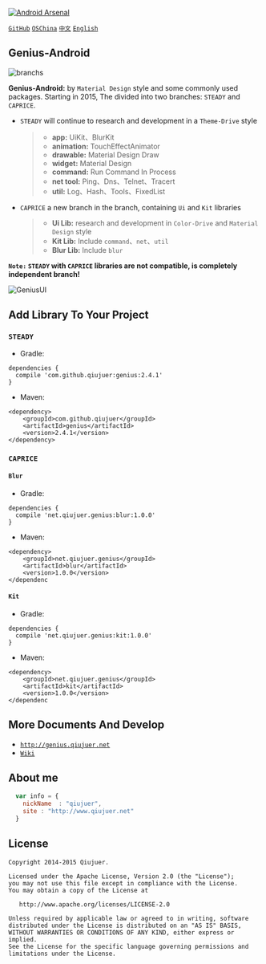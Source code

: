 ﻿[![Android Arsenal](https://img.shields.io/badge/Android%20Arsenal-Genius--Android-brightgreen.svg?style=flat)](https://android-arsenal.com/details/1/1463)

[`GitHub`](https://github.com/qiujuer/Genius-Android) [`OSChina`](http://git.oschina.net/qiujuer/Genius-Android) [`中文`](README-ZH.md) [`English`](README.md) 


## Genius-Android

![branchs](https://raw.githubusercontent.com/qiujuer/Genius-Android/resource/images/global/06C15426.png)

**Genius-Android:** by `Material Design` style and some commonly used packages.  Starting in 2015, The divided into two branches: `STEADY` and `CAPRICE`.
* `STEADY` will continue to research and development in a `Theme-Drive` style
	> *  **app:** UiKit、BlurKit
	> * **animation:** TouchEffectAnimator
	> * **drawable:** Material Design Draw
	> * **widget:** Material Design
	> * **command:** Run Command In Process
	> * **net tool:** Ping、Dns、Telnet、Tracert
	> * **util:** Log、Hash、Tools、FixedList
	
* `CAPRICE` a new branch in the branch, containing `Ui` and `Kit` libraries
	> * **Ui Lib:** research and development in `Color-Drive` and `Material Design` style
	> * **Kit Lib:** Include `command`、`net`、`util`
	> * **Blur Lib:** Include `blur`

**`Note:` `STEADY` with `CAPRICE` libraries are not compatible, is completely independent branch!**

![GeniusUI](https://raw.githubusercontent.com/qiujuer/Genius-Android/resource/images/second/172755E3.png)


## Add Library To Your Project

### `STEADY` 

*  Gradle:
```
dependencies {
  compile 'com.github.qiujuer:genius:2.4.1'
}
```

*  Maven:
```
<dependency>
    <groupId>com.github.qiujuer</groupId>
    <artifactId>genius</artifactId>
    <version>2.4.1</version>
</dependency>
```
	
### `CAPRICE` 

#### `Blur`

*  Gradle:
```
dependencies {
  compile 'net.qiujuer.genius:blur:1.0.0'
}
```

*  Maven:
```
<dependency>
    <groupId>net.qiujuer.genius</groupId>
    <artifactId>blur</artifactId>
    <version>1.0.0</version>
</dependenc
```


#### `Kit`

*  Gradle:
```
dependencies {
  compile 'net.qiujuer.genius:kit:1.0.0'
}
```

*  Maven:
```
<dependency>
    <groupId>net.qiujuer.genius</groupId>
    <artifactId>kit</artifactId>
    <version>1.0.0</version>
</dependenc
```


## More Documents And Develop

*  [`http://genius.qiujuer.net`](http://genius.qiujuer.net)
*  [`Wiki`](https://github.com/qiujuer/Genius-Android/wiki) 


## About me

```javascript
  var info = {
    nickName  : "qiujuer",
    site : "http://www.qiujuer.net"
  }
```


License
--------

    Copyright 2014-2015 Qiujuer.

    Licensed under the Apache License, Version 2.0 (the "License");
    you may not use this file except in compliance with the License.
    You may obtain a copy of the License at

       http://www.apache.org/licenses/LICENSE-2.0

    Unless required by applicable law or agreed to in writing, software
    distributed under the License is distributed on an "AS IS" BASIS,
    WITHOUT WARRANTIES OR CONDITIONS OF ANY KIND, either express or implied.
    See the License for the specific language governing permissions and
    limitations under the License.

